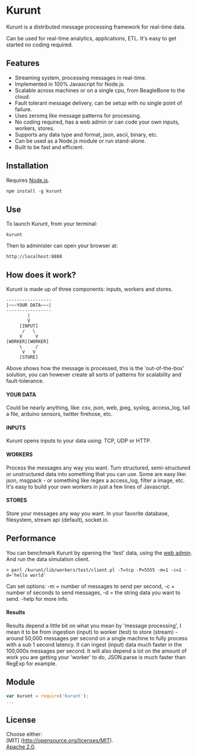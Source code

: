 # Kurunt

Kurunt is a distributed message processing framework for real-time data.  

Can be used for real-time analytics, applications, ETL. It's easy to get started no coding required.

## Features

- Streaming system, processing messages in real-time.
- Implemented in 100% Javascript for Node.js.
- Scalable across machines or on a single cpu, from BeagleBone to the cloud.
- Fault tolerant message delivery, can be setup with no single point of failure.
- Uses zeromq like message patterns for processing.
- No coding required, has a web admin or can code your own inputs, workers, stores.
- Supports any data type and format, json, ascii, binary, etc.
- Can be used as a Node.js module or run stand-alone.
- Built to be fast and efficient.

## Installation

Requires [Node.js](http://nodejs.org/).

```js
npm install -g kurunt
```

## Use

To launch Kurunt, from your terminal:

```
kurunt
```

Then to administer can open your browser at:

```
http://localhost:8888
```

## How does it work?

Kurunt is made up of three components: inputs, workers and stores. 

```
-----------------
|~~~YOUR DATA~~~|
-----------------
        |
        V
     [INPUT]
      /   \
     V     V 
[WORKER][WORKER]
     \     /
      V   V
     [STORE]
```
Above shows how the message is processed, this is the 'out-of-the-box' solution, you can however create all sorts of patterns for scalability and fault-tolerance.

#### YOUR DATA
Could be nearly anything, like: csv, json, web, jpeg, syslog, access_log, tail a file, arduino sensors, twitter firehose, etc.

#### INPUTS
Kurunt opens inputs to your data using: TCP, UDP or HTTP.

#### WORKERS
Process the messages any way you want. Turn structured, semi-structured or unstructured data into something that you can use. Some are easy like: json, msgpack - or something like regex a access_log, filter a image, etc. It's easy to build your own workers in just a few lines of Javascript. 

#### STORES
Store your messages any way you want. In your favorite database, filesystem, stream api (default), socket.io.

## Performance

You can benchmark Kurunt by opening the 'test' data, using the [web admin](http://localhost:8888). And run the data simulation client.
```
> perl /kurunt/lib/workers/test/client.pl -T=tcp -P=5555 -m=1 -c=1 -d='hello world'
```
Can set options: -m = number of messages to send per second, -c = number of seconds to send messages, -d = the string data you want to send. -help for more info.

#### Results

Results depend a little bit on what you mean by 'message processing', I mean it to be from ingestion (input) to worker (test) to store (stream) - around 50,000 messages per second on a single machine to fully process with a sub 1 second latency. It can ingest (input) data much faster in the 100,000s messages per second. It will also depend a lot on the amount of work you are getting your 'worker' to do, JSON.parse is much faster than RegExp for example. 

## Module

```js
var kurunt = require('kurunt');
...
```

## License

Choose either:  
[MIT] (http://opensource.org/licenses/MIT).  
[Apache 2.0](http://www.apache.org/licenses/LICENSE-2.0).

